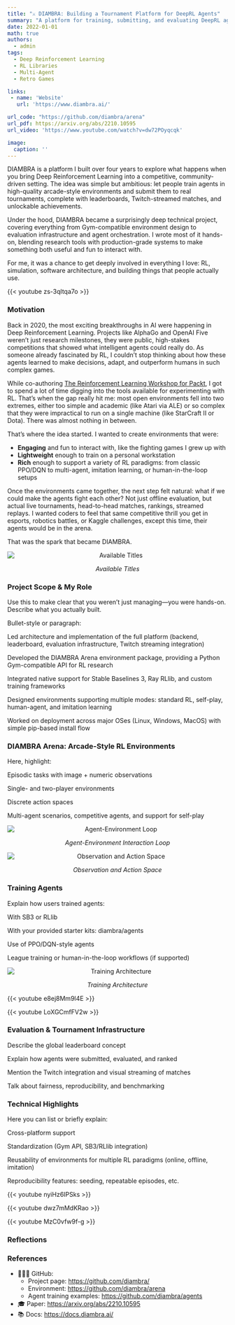 ```yaml
---
title: "⚔️ DIAMBRA: Building a Tournament Platform for DeepRL Agents"
summary: "A platform for training, submitting, and evaluating DeepRL agents in arcade-style environments with real-time tournaments, leaderboards, and community-driven competition."
date: 2022-01-01
math: true
authors:
  - admin
tags:
  - Deep Reinforcement Learning
  - RL Libraries
  - Multi-Agent
  - Retro Games

links:
 - name: 'Website'
   url: 'https://www.diambra.ai/'

url_code: "https://github.com/diambra/arena"
url_pdf: https://arxiv.org/abs/2210.10595
url_video: 'https://www.youtube.com/watch?v=dw72POyqcqk'

image:
  caption: ''
---
```


DIAMBRA is a platform I built over four years to explore what happens when you bring Deep Reinforcement Learning into a competitive, community-driven setting. The idea was simple but ambitious: let people train agents in high-quality arcade-style environments and submit them to real tournaments, complete with leaderboards, Twitch-streamed matches, and unlockable achievements.

Under the hood, DIAMBRA became a surprisingly deep technical project, covering everything from Gym-compatible environment design to evaluation infrastructure and agent orchestration. I wrote most of it hands-on, blending research tools with production-grade systems to make something both useful and fun to interact with.

For me, it was a chance to get deeply involved in everything I love: RL, simulation, software architecture, and building things that people actually use.

{{< youtube zs-3qltqa7o >}}

### Motivation

Back in 2020, the most exciting breakthroughs in AI were happening in Deep Reinforcement Learning. Projects like AlphaGo and OpenAI Five weren’t just research milestones, they were public, high-stakes competitions that showed what intelligent agents could really do. As someone already fascinated by RL, I couldn’t stop thinking about how these agents learned to make decisions, adapt, and outperform humans in such complex games.

While co-authoring [The Reinforcement Learning Workshop for Packt](/papers/rlworkshop), I got to spend a lot of time digging into the tools available for experimenting with RL. That’s when the gap really hit me: most open environments fell into two extremes, either too simple and academic (like Atari via ALE) or so complex that they were impractical to run on a single machine (like StarCraft II or Dota). There was almost nothing in between.

That’s where the idea started. I wanted to create environments that were:
 - **Engaging** and fun to interact with, like the fighting games I grew up with
 - **Lightweight** enough to train on a personal workstation
 - **Rich** enough to support a variety of RL paradigms: from classic PPO/DQN to multi-agent, imitation learning, or human-in-the-loop setups

Once the environments came together, the next step felt natural: what if we could make the agents fight each other? Not just offline evaluation, but actual live tournaments, head-to-head matches, rankings, streamed replays. I wanted coders to feel that same competitive thrill you get in esports, robotics battles, or Kaggle challenges, except this time, their agents would be in the arena.

That was the spark that became DIAMBRA.


<div style="text-align: center;">
  <img src="games.png" alt="Available Titles" style="display: block; margin: 0 auto;" />
  <p><em>Available Titles</em></p>
</div>


### Project Scope & My Role

Use this to make clear that you weren’t just managing—you were hands-on. Describe what you actually built.

Bullet-style or paragraph:

Led architecture and implementation of the full platform (backend, leaderboard, evaluation infrastructure, Twitch streaming integration)

Developed the DIAMBRA Arena environment package, providing a Python Gym-compatible API for RL research

Integrated native support for Stable Baselines 3, Ray RLlib, and custom training frameworks

Designed environments supporting multiple modes: standard RL, self-play, human-agent, and imitation learning

Worked on deployment across major OSes (Linux, Windows, MacOS) with simple pip-based install flow

### DIAMBRA Arena: Arcade-Style RL Environments
Here, highlight:

Episodic tasks with image + numeric observations

Single- and two-player environments

Discrete action spaces

Multi-agent scenarios, competitive agents, and support for self-play

<div style="text-align: center;">
  <img src="env_loop.png" alt="Agent-Environment Loop" style="display: block; margin: 0 auto;" />
  <p><em>Agent-Environment Interaction Loop</em></p>
</div>

<div style="text-align: center;">
  <img src="spaces.jpg" alt="Observation and Action Space" style="display: block; margin: 0 auto;" />
  <p><em>Observation and Action Space</em></p>
</div>

### Training Agents

Explain how users trained agents:

With SB3 or RLlib

With your provided starter kits: diambra/agents

Use of PPO/DQN-style agents

League training or human-in-the-loop workflows (if supported)

<div style="text-align: center;">
  <img src="training_architecture.jpg" alt="Training Architecture" style="display: block; margin: 0 auto;" />
  <p><em>Training Architecture</em></p>
</div>

{{< youtube e8ej8Mm9l4E >}}

{{< youtube LoXGCmfFV2w >}}

### Evaluation & Tournament Infrastructure

Describe the global leaderboard concept

Explain how agents were submitted, evaluated, and ranked

Mention the Twitch integration and visual streaming of matches

Talk about fairness, reproducibility, and benchmarking

### Technical Highlights

Here you can list or briefly explain:

Cross-platform support

Standardization (Gym API, SB3/RLlib integration)

Reusability of environments for multiple RL paradigms (online, offline, imitation)

Reproducibility features: seeding, repeatable episodes, etc.

{{< youtube nyiHz6IPSks >}}

{{< youtube dwz7mMdKRao >}}

{{< youtube MzC0vfw9f-g >}}

### Reflections

### References

- 👨🏽‍💻 GitHub:
  - Project page: https://github.com/diambra/
  - Environment: https://github.com/diambra/arena
  - Agent training examples: https://github.com/diambra/agents
- 🎓 Paper: https://arxiv.org/abs/2210.10595
- 📚 Docs: https://docs.diambra.ai/